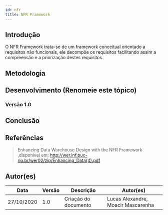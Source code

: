```yaml
---
id: nfr
title: NFR Framework
---
```



## Introdução

<p align = "justify">

O NFR Framework trata-se de um framework conceitual orientado a requisitos não funcionais, ele decompõe os requisitos facilitando assim a compreensão e a priorização destes requisitos.

</p>

## Metodologia

<p align = "justify">
</p>

## Desenvolvimento (Renomeie este tópico) 


### Versão 1.0

<p align = "justify">

</p>

<p align = "justify">
</p>

## Conclusão

<p align = "justify">

</p>

## Referências


> Enhancing Data Warehouse Design with the NFR Framework ,disponível em: http://wer.inf.puc-rio.br/wer02/zip/Enhancing_Data(4).pdf
 


## Autor(es)

| Data | Versão | Descrição | Autor(es) |
| -- | -- | -- | -- |
| 27/10/2020 | 1.0 | Criação do documento | Lucas Alexandre, Moacir Mascarenha | 
